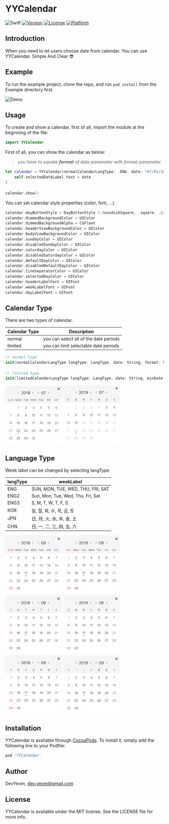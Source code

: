# YYCalendar

![Swift](https://img.shields.io/badge/Swift-5.2-orange.svg)
[![Version](https://img.shields.io/cocoapods/v/YYCalendar.svg?style=flat)](https://cocoapods.org/pods/YYCalendar)
[![License](https://img.shields.io/cocoapods/l/YYCalendar.svg?style=flat)](https://cocoapods.org/pods/YYCalendar)
[![Platform](https://img.shields.io/cocoapods/p/YYCalendar.svg?style=flat)](https://cocoapods.org/pods/YYCalendar)

## Introduction

When you need to let users choose date from calendar. You can use YYCalendar. Simple And Clear 😎

## Example

To run the example project, clone the repo, and run `pod install` from the Example directory first.

![Demo](https://raw.githubusercontent.com/DevYeom/YYCalendar/master/ScreenShot/demo_v1.0.0.gif)

## Usage

To create and show a calendar, first of all, import the module at the beginning of the file:

```swift
import YYCalendar
```

First of all, you can show the calendar as below:<br>
> *you have to equate **format** of date parameter with format parameter.*

```swift
let calendar = YYCalendar(normalCalendarLangType: .ENG, date: "07/01/2019", format: "MM/dd/yyyy") { (date) in
    self.selectedDateLabel.text = date
}

calendar.show()
```

You can set calendar style properties (color, font, ...)

```swift
calendar.dayButtonStyle = DayButtonStyle (.roundishSquare, .square, .circle)
calendar.dimmedBackgroundColor = UIColor
calendar.dimmedBackgroundAlpha = CGFloat
calendar.headerViewBackgroundColor = UIColor
calendar.bodyViewBackgroundColor = UIColor
calendar.sundayColor = UIColor
calendar.disabledSundayColor = UIColor
calendar.saturdayColor = UIColor
calendar.disabledSaturdayColor = UIColor
calendar.defaultDayColor = UIColor
calendar.disabledDefaultDayColor = UIColor
calendar.lineSeparatorColor = UIColor
calendar.selectedDayColor = UIColor
calendar.headerLabelFont = UIFont
calendar.weekLabelFont = UIFont
calendar.dayLabelFont = UIFont
```

## Calendar Type

There are two types of calendar.

| Calendar Type | Description |
|---|---|
| normal | you can select all of the date periods |
| limited | you can limit selectable date periods |

```swift
// normal type
init(normalCalendarLangType langType: LangType, date: String, format: String, completion: SelectHandler?)

// limited type
init(limitedCalendarLangType langType: LangType, date: String, minDate: String?, maxDate: String?, format: String, completion: SelectHandler?)
```

![normalType_Sample](https://raw.githubusercontent.com/DevYeom/YYCalendar/master/ScreenShot/normal_type.png) ![limitedType_Sample](https://raw.githubusercontent.com/DevYeom/YYCalendar/master/ScreenShot/limited_type.png)

## Language Type

Week label can be changed by selecting langType

| langType | weekLabel |
|---|---|
| ENG | SUN, MON, TUE, WED, THU, FRI, SAT |
| ENG2 | Sun, Mon, Tue, Wed, Thu, Fri, Sat |
| ENG3 | S, M, T, W, T, F, S |
| KOR | 일, 월, 화, 수, 목, 금, 토 |
| JPN | 日, 月, 火, 水, 木, 金, 土 |
| CHN | 日, 一, 二, 三, 四, 五, 六 |

![ENG_Sample](https://raw.githubusercontent.com/DevYeom/YYCalendar/master/ScreenShot/eng_week.png) ![ENG2_Sample](https://raw.githubusercontent.com/DevYeom/YYCalendar/master/ScreenShot/eng2_week.png) ![ENG3_Sample](https://raw.githubusercontent.com/DevYeom/YYCalendar/master/ScreenShot/eng3_week.png) ![KOR_Sample](https://raw.githubusercontent.com/DevYeom/YYCalendar/master/ScreenShot/kor_week.png) ![JPN_Sample](https://raw.githubusercontent.com/DevYeom/YYCalendar/master/ScreenShot/jpn_week.png) ![CHN_Sample](https://raw.githubusercontent.com/DevYeom/YYCalendar/master/ScreenShot/chn_week.png)

## Installation

YYCalendar is available through [CocoaPods](https://cocoapods.org). To install
it, simply add the following line to your Podfile:

```ruby
pod 'YYCalendar'
```

## Author

DevYeom, dev.yeom@gmail.com

## License

YYCalendar is available under the MIT license. See the LICENSE file for more info.
